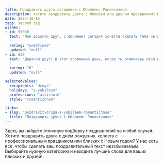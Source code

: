 ```yaml
---
title: Поздравить друга айтишника с Юбилеем. Романтичное
description: Хотите поздравить друга с Юбилеем или другим праздником? Наш ИИ создаст незабываемое поздравление, а вы обязательно выделитесь среди других.  
date: 2024-10-15
tags: second tag
wishes:
- id: 95039
  text: "Мой дорогой друг, с юбилеем! Сегодня хочется сказать тебе не просто «Поздравляю», а рассказать о том, как сильно я ценю нашу дружбу, твою невероятную душу и блестящий ум, который творит чудеса в мире IT.  Ты – настоящий волшебник кода,  создающий не просто программы, а целые миры, полные возможностей и красоты.  Пусть твоя жизнь будет такой же яркой и неповторимой, как  код, который ты пишешь,  полной любви, вдохновения и счастья.  С юбилеем, мой замечательный друг!
  "
  rating: "undefined"
  updated: "null"
- id: 638
  text: "Дорогой друг! В этот особенный день, когда ты отмечаешь свой юбилей, позволь мне выразить тебе свои самые искренние и тёплые чувства. Твой острый ум, подобный мощнейшему процессору, способен решать задачи любой сложности. Твоя душа, словно многогранный код, полна тайн и загадок, разгадывать которые – истинное удовольствие. Пусть же твоя жизнь будет наполнена светом любви, словно монитор яркими пикселями, а счастье станет твоим постоянным спутником, надёжным как интернет-соединение. С юбилеем!
  "
  rating: "0"
  updated: "null"

selectedValues:
  recipients: "druga"
  holidays: "s-yubileem"
  professions: "aitishnik"
  style: "romantichnoe"

links:
- slug: "pozdravit-druga-s-yubileem-romantichnoe"
  title: "Поздравить друга с Юбилеем. Романтичное"
---
```


Здесь вы найдете отличную подборку поздравлений на любой случай. 
Хотите поздравить друга с днём рождения, коллегу с профессиональным праздником или близких с Новым годом? У нас есть всё, чтобы сделать ваш поздравительный текст незабываемым. Выбирайте нужную категорию и находите лучшие слова для ваших близких и друзей!
